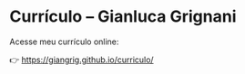 # Currículo – Gianluca Grignani

Acesse meu currículo online:

👉 https://giangrig.github.io/curriculo/